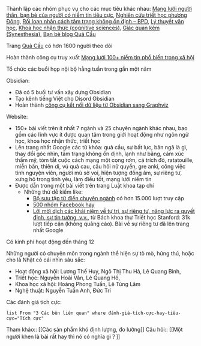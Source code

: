 Thành lập các nhóm phục vụ cho các mục tiêu khác nhau: [Mạng lưới người thân, bạn bè của người có niềm tin tiêu cực](https://www.facebook.com/groups/thaydoiniemtintieucuc/), [Nghiên cứu triết học phương Đông](https://www.facebook.com/groups/triethocphuongdong/), [Rối loạn nhân cách tâm trạng không ổn định – BPD](https://www.facebook.com/groups/EUPD.VN/), [Lý thuyết văn học](https://www.facebook.com/groups/lythuyetvanhoc/), [Khoa học nhận thức (cognitive sciences)](https://www.facebook.com/groups/khoahocnhanthuc/), [Giác quan kèm (Synesthesia)](https://www.facebook.com/groups/synesthesiavietnam/), [Bạn bè blog Quả Cầu](https://www.facebook.com/groups/483570462348428/)
 
Trang [Quả Cầu](https://www.facebook.com/quacau.sphere/?modal=admin_todo_tour) có hơn 1600 người theo dõi

Hoàn thành công cụ truy xuất [Mạng lưới 100+ niềm tin phổ biến trong xã hội](https://xn--qucu-hr5aza.cc/phan-tich-mot-mang-luoi-100-niem-tin/?utm_source=D%E1%BB%AF+li%E1%BB%87u+QC+%C2%BB+%C4%90i%E1%BB%83m+m%E1%BA%A1nh+-+c%C6%A1+h%E1%BB%99i&utm_medium=Ph%C3%A2n+t%C3%ADch+m%E1%BB%99t+m%E1%BA%A1ng+l%C6%B0%E1%BB%9Bi+100%2B+ni%E1%BB%81m+tin&utm_campaign=Giai+%C4%91o%E1%BA%A1n+1)

Tổ chức các buổi họp nội bộ hằng tuần trong gần một năm

Obsidian:
- Đã có 5 buổi tư vấn xây dựng Obsidian
- Tạo kênh tiếng Việt cho Disord Obsidian
- Hoàn thành [công cụ kết nối dữ liệu từ Obsidian sang Graphviz](https://xn--qucu-hr5aza.cc/obsidian/)

Website:
  - 150+ bài viết trên ít nhất 7 ngành và 25 chuyên ngành khác nhau, bao gồm các lĩnh vực ít được quan tâm trong giới hoạt động như ngôn ngữ học, khoa học nhận thức, triết học
  - Lên trang nhất Google các từ khóa: quả cầu, sự bất lực, bản ngã là gì, thay đổi góc nhìn, tâm trạng không ổn định, lạnh như băng, cảm xúc thẩm mỹ, tóm tắt cuộc cách mạng một cọng rơm, cá trích đỏ, ratatouille, miễn bàn, thiên di, vú quả cau, câu hỏi nữ quyền, gre anki, công việc tình nguyện viên, người mù sờ voi, hiện tượng đồng âm, sự riêng tư, xưng hô trong tình yêu, làm điều tốt, mạng lưới niềm tin
  - Được dẫn trong một bài viết trên trang Luật khoa tạp chí
	- Những thứ dễ kiếm like:
		- [Bộ sưu tập từ điển chuyên ngành](https://xn--qucu-hr5aza.cc/tu-dien-chuyen-nganh?utm_source=D%E1%BB%AF+li%E1%BB%87u+QC+%C2%BB+%C4%90i%E1%BB%83m+m%E1%BA%A1nh+-+c%C6%A1+h%E1%BB%99i&utm_medium=T%E1%BB%AB+%C4%91i%E1%BB%83n+chuy%C3%AAn+ng%C3%A0nh&utm_campaign=Giai+%C4%91o%E1%BA%A1n+1) có hơn 15.000 lượt truy cập
		- [500 nhóm Facebook hay](https://xn--qucu-hr5aza.cc/cac-nhom-facebook-hay?utm_source=D%E1%BB%AF+li%E1%BB%87u+QC+%C2%BB+%C4%90i%E1%BB%83m+m%E1%BA%A1nh+-+c%C6%A1+h%E1%BB%99i&utm_medium=Nh%C3%B3m+Facebook+hay&utm_campaign=Giai+%C4%91o%E1%BA%A1n+1)
		- [Lời mời dịch các khái niệm về tự trị, sự riêng tư, năng lực ra quyết định, sự tin tưởng, v.v.](https://xn--qucu-hr5aza.cc/loi-moi-cung-dich-cac-bai-viet-ve-tu-tri/?utm_source=D%E1%BB%AF+li%E1%BB%87u+QC+%C2%BB+%C4%90i%E1%BB%83m+m%E1%BA%A1nh+-+c%C6%A1+h%E1%BB%99i&utm_medium=L%E1%BB%9Di+m%E1%BB%9Di+c%C3%B9ng+d%E1%BB%8Bch+c%C3%A1c+b%C3%A0i+vi%E1%BA%BFt+v%E1%BB%81+t%E1%BB%B1+tr%E1%BB%8B&utm_campaign=Giai+%C4%91o%E1%BA%A1n+1), từ Bách khoa thư Triết học Stanford: 31k lượt tiếp cận (không quảng cáo). Bài về sự riêng tư đã lên trang nhất Google
 
Có kinh phí hoạt động đến tháng 12

Những người có chuyên môn trong ngành thể hiện sự tò mò, hứng thú, hoặc cho là Nhật có cái nhìn sâu sắc:
- Hoạt động xã hội: Lương Thế Huy, Ngô Thị Thu Hà, Lê Quang Bình,
- Triết học: Nguyễn Hoài Vân, Lê Quang Hồ, 
- Khoa học xã hội: Hoàng Phong Tuấn, Lê Tùng Lâm
- Nghệ thuật: Nguyễn Tuấn Anh, Đức Trí

Các đánh giá tích cực:
```dataview
list From "3 Các bên liên quan" where đánh-giá-tích-cực-hay-tiêu-cực="Tích cực" 
```

Tham khảo:: [[Các sản phẩm khó định lượng, đo lường]]
Câu hỏi:: [[Một người khen là bài rất hay thì nó có nghĩa gì？]]
